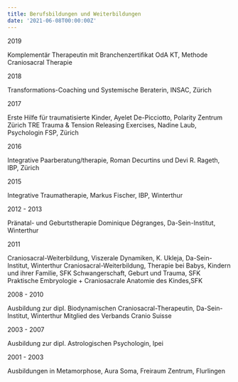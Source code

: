 ```yaml
---
title: Berufsbildungen und Weiterbildungen
date: '2021-06-08T00:00:00Z'
---
```

2019 

Komplementär Therapeutin mit Branchenzertifikat OdA KT, Methode Craniosacral Therapie 

2018 

Transformations-Coaching und Systemische Beraterin, INSAC, Zürich

 2017 

Erste Hilfe für traumatisierte Kinder, Ayelet De-Picciotto, Polarity Zentrum Zürich TRE Trauma & Tension Releasing Exercises, Nadine Laub, Psychologin FSP, Zürich

 2016

 Integrative Paarberatung/therapie, Roman Decurtins und Devi R. Rageth, IBP, Zürich 

2015

 Integrative Traumatherapie, Markus Fischer, IBP, Winterthur 

2012 - 2013

 Pränatal- und Geburtstherapie Dominique Dégranges, Da-Sein-Institut, Winterthur 

2011 

Craniosacral-Weiterbildung, Viszerale Dynamiken, K. Ukleja, Da-Sein-Institut, Winterthur Craniosacral-Weiterbildung, Therapie bei Babys, Kindern und ihrer Familie, SFK Schwangerschaft, Geburt und Trauma, SFK Praktische Embryologie + Craniosacrale Anatomie des Kindes,SFK

 2008 - 2010

 Ausbildung zur dipl. Biodynamischen Craniosacral-Therapeutin, Da-Sein-Institut, Winterthur Mitglied des Verbands Cranio Suisse 

2003 - 2007 

Ausbildung zur dipl. Astrologischen Psychologin, Ipei 

2001 - 2003

 Ausbildungen in Metamorphose, Aura Soma, Freiraum Zentrum, Flurlingen